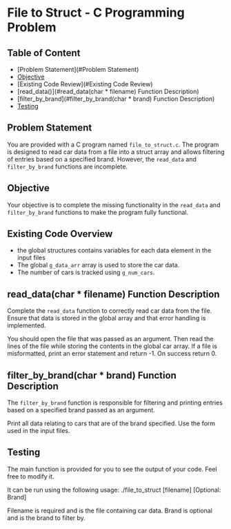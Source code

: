 # File to Struct - C Programming Problem
## Table of Content
- [Problem Statement](#Problem Statement)
- [Objective](#Objective)
- [Existing Code Review](#Existing Code Review)
- [read_data()](#read_data(char * filename) Function Description)
- [filter_by_brand](#filter_by_brand(char * brand) Function Description)
- [Testing](#Testing)

## Problem Statement

You are provided with a C program named `file_to_struct.c`. The program is designed to read car data from a file into a struct array and allows filtering of entries based on a specified brand. However, the `read_data` and `filter_by_brand` functions are incomplete.

## Objective

Your objective is to complete the missing functionality in the `read_data` and `filter_by_brand` functions to make the program fully functional.

## Existing Code Overview

- the global structures contains variables for each data element in the input files
- The global `g_data_arr` array is used to store the car data.
- The number of cars is tracked using `g_num_cars`.

## read_data(char * filename) Function Description

Complete the `read_data` function to correctly read car data from the file. Ensure that data is stored in the global array and that error handling is implemented.

You should open the file that was passed as an argument. Then read the lines of the file while storing the contents in the global car array. If a file is misformatted, print an error statement and return -1. On success return 0.

## filter_by_brand(char * brand) Function Description

The `filter_by_brand` function is responsible for filtering and printing entries based on a specified brand passed as an argument.

Print all data relating to cars that are of the brand specified. Use the form used in the input files.


## Testing
The main function is provided for you to see the output of your code. Feel free to modify it.

It can be run using the following usage: ./file_to_struct \[filename\] \[Optional: Brand\]

Filename is required and is the file containing car data. Brand is optional and is the brand to filter by.

